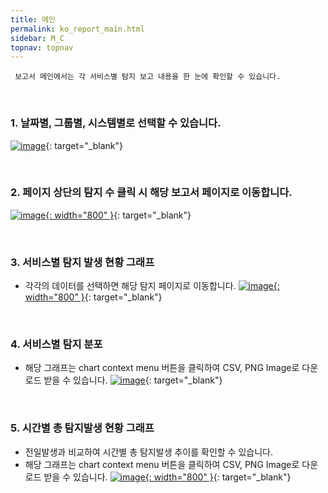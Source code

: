 ```yaml
---
title: 메인
permalink: ko_report_main.html
sidebar: M_C
topnav: topnav
---
```


     보고서 메인에서는 각 서비스별 탐지 보고 내용을 한 눈에 확인할 수 있습니다.

<br />

### 1. 날짜별, 그룹별, 시스템별로 선택할 수 있습니다.
[![image](/docs/images/Manual/common/report/main/1.png)](/docs/images/Manual/common/report/main/1.png){: target="_blank"} 

<br />

### 2. 페이지 상단의 탐지 수 클릭 시 해당 보고서 페이지로 이동합니다.
[![image](/docs/images/Manual/common/report/main/006.png){: width="800" }](/docs/images/Manual/common/report/main/006.png){: target="_blank"} 

<br />

### 3. 서비스별 탐지 발생 현황 그래프

- 각각의 데이터를 선택하면 해당 탐지 페이지로 이동합니다.
[![image](/docs/images/Manual/common/report/main/007.png){: width="800" }](/docs/images/Manual/common/report/main/007.png){: target="_blank"} 

<br />

### 4. 서비스별 탐지 분포

- 해당 그래프는 chart context menu 버튼을 클릭하여 CSV, PNG Image로 다운로드 받을 수 있습니다.
[![image](/docs/images/Manual/common/report/main/008.png)](/docs/images/Manual/common/report/main/008.png){: target="_blank"} 

<br />

### 5. 시간별 총 탐지발생 현황 그래프

- 전일발생과 비교하여 시간별 총 탐지발생 추이를 확인할 수 있습니다.
- 해당 그래프는 chart context menu 버튼을 클릭하여 CSV, PNG Image로 다운로드 받을 수 있습니다.
[![image](/docs/images/Manual/common/report/main/5.png){: width="800" }](/docs/images/Manual/common/report/main/5.png){: target="_blank"} 
